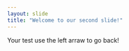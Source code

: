 ```yaml
---
layout: slide
title: "Welcome to our second slide!"
---
```

Your test
use the left arraw to go back!
